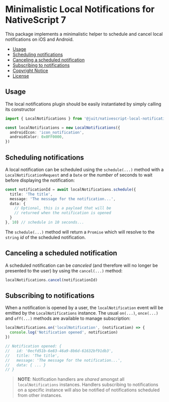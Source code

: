 # Minimalistic Local Notifications for NativeScript 7

This package implements a minimalistic helper to schedule and cancel local
notifications on iOS and Android.

* [Usage](#usage)
* [Scheduling notifications](#scheduling-notifications)
* [Canceling a scheduled notification](#canceling-a-scheduled-notification)
* [Subscribing to notifications](#subscribing-to-notifications)
* [Copyright Notice](NOTICE.md)
* [License](LICENSE.md)


## Usage

The local notifications plugin should be easily instantiated by simply calling
its constructor

```typescript
import { LocalNotifications } from '@juit/nativescript-local-notifications'

const localNotifications = new LocalNotifications({
  androidIcon: 'icon_notification',
  androidColor: 0x0FF0000,
})
```


## Scheduling notifications

A local notification can be scheduled using the `schedule(...)` method with
a `LocalNotificationRequest` and a `Date` or the _number_ of seconds to wait
before displaying the notification:

```typescript
const notificationId = await localNotifications.schedule({
  title: 'The title',
  message: 'The message for the notification...',
  data: {
    // Optional, this is a payload that will be
    // returned when the notification is opened
  }
}, 10) // schedule in 10 seconds...
```

The `schedule(...)` method will return a `Promise` which will resolve to the
`string` _id_ of the scheduled notification.


## Canceling a scheduled notification

A scheduled notification can be _canceled_ (and therefore will no longer be
presented to the user) by using the `cancel(...)` method:

```typescript
localNotifications.cancel(notificationId)
```


## Subscribing to notifications

When a notification is opened by a user, the `localNotification` event will be
emitted by the `LocalNotifications` instance. The usual `on(...)`, `once(...)`
and `off(...)` methods are available to manage subscription:

```typescript
localNotifications.on('localNotification', (notification) => {
  console.log('Notification opened', notification)
})

// Notification opened: {
//   id: '0ecfd51b-6e83-46a9-8b6d-61632bf91db3',
//   title: 'The title',
//   message: 'The message for the notification...',
//   data: { ... }
// }
```

> **NOTE**: Notification handlers are _shared_ amongst all `localNotifications`
> instances. Handlers subscribing to notifications on a specific instance will
> also be notified of notifications scheduled from other instances.
